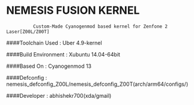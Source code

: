 #                            NEMESIS FUSION KERNEL



              Custom-Made Cyanogenmod based kernel for Zenfone 2 Laser[Z00L/Z00T]

####Toolchain Used       :       Uber 4.9-kernel

####Build Environment    :       Xubuntu 14.04-64bit

####Based On             :       Cyanogenmod 13

####Defconfig            :       nemesis_defconfig_Z00L/nemesis_defconfig_Z00T(arch/arm64/configs/)

####Developer            :       abhishekr700(xda/gmail)
